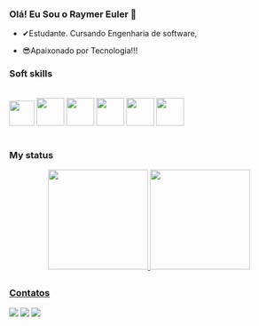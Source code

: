 ### Olá! Eu Sou o Raymer Euler 👋

- ✔Estudante. Cursando Engenharia de software,

- 😎Apaixonado por Tecnologia!!!
 

### Soft skills
 <div style="display: inline_block"><br>
  <img src="https://cdn.jsdelivr.net/gh/devicons/devicon/icons/html5/html5-original.svg" height="45" width="45" />   
  <img src="https://cdn.jsdelivr.net/gh/devicons/devicon/icons/css3/css3-original.svg" height="50" width="50" />  
  <img src="https://cdn.jsdelivr.net/gh/devicons/devicon/icons/javascript/javascript-original.svg" height="50" width="50" /> 
  <img src="https://cdn.jsdelivr.net/gh/devicons/devicon/icons/python/python-original.svg" height="50" width="50"  />
  <img src="https://cdn.jsdelivr.net/gh/devicons/devicon/icons/git/git-original.svg" height="50" width="50" />    
  <img src="https://cdn.jsdelivr.net/gh/devicons/devicon/icons/github/github-original.svg" height="50" width="50" />                 
</div>
<br/>

### My status
<div align="center">
  <a href="https://github.com/Raymer-Euler">
  <img height="180em" src="https://github-readme-stats.vercel.app/api?username=raymer-euler&show_icons=true&theme=dracula&include_all_commits=true&count_private=true"/>
  <img height="180em" src="https://github-readme-stats.vercel.app/api/top-langs/?username=raymer-euler&layout=compact&langs_count=7&theme=dracula"/>
</div>
  
   ##
  ### Contatos
  <div> 
   <a href="https://www.instagram.com/raymersantos/" target="_blank"><img src="https://img.shields.io/badge/-Instagram-%23E4405F?style=for-the-badge&logo=instagram&logoColor=white" target="_blank"></a>
  <a href = "mailto:raymersantos2@gmail.com"><img src="https://img.shields.io/badge/-Gmail-%23333?style=for-the-badge&logo=gmail&logoColor=white" target="_blank"></a>
  <a href="https://www.linkedin.com/in/raymer-coelho/" target="_blank"><img src="https://img.shields.io/badge/-LinkedIn-%230077B5?style=for-the-badge&logo=linkedin&logoColor=white" target="_blank"></a>  
 
 
</div>
